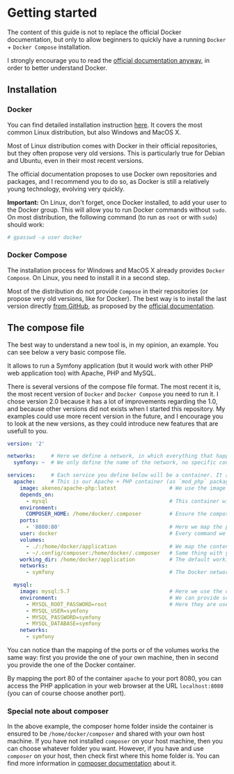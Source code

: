 # Getting started

The content of this guide is not to replace the official Docker documentation, but only to allow beginners to quickly have a running `Docker` + `Docker Compose` installation.

I strongly encourage you to read the [official documentation anyway](https://docs.docker.com/), in order to better understand Docker.

## Installation

### Docker

You can find detailed installation instruction [here](https://docs.docker.com/engine/installation/). It covers the most common Linux distribution, but also Windows and MacOS X.

Most of Linux distribution comes with Docker in their official repositories, but they often propose very old versions. This is particularly true for Debian and Ubuntu, even in their most recent versions.

The official documentation proposes to use Docker own repositories and packages, and I recommend you to do so, as Docker is still a relatively young technology, evolving very quickly.

**Important:** On Linux, don't forget, once Docker installed, to add your user to the Docker group. This will allow you to run Docker commands without `sudo`. On most distribution, the following command (to run as `root` or with `sudo`) should work:

```bash
# gpasswd -a user docker
```

### Docker Compose

The installation process for Windows and MacOS X already provides `Docker Compose`. On Linux, you need to install it in a second step.

Most of the distribution do not provide `Compose` in their repositories (or propose very old versions, like for Docker).
The best way is to install the last version directly [from GitHub](https://github.com/docker/compose/releases), as proposed by the [official documentation](https://docs.docker.com/compose/install/).

## The compose file

The best way to understand a new tool is, in my opinion, an example. You can see below a very basic compose file.

It allows to run a Symfony application (but it would work with other PHP web application too) with Apache, PHP and MySQL.

There is several versions of the compose file format. The most recent it is, the most recent version of `Docker` and `Docker Compose` you need to run it.
I chose version 2.0 because it has a lot of improvements regarding the 1.0, and because other versions did not exists when I started this repository.
My examples could use more recent version in the future, and I encourage you to look at the new versions, as they could introduce new features that are usefull to you.

```yaml
version: '2'

networks:     # Here we define a network, in which everything that happen in the containers will be isolated.
  symfony: ~  # We only define the name of the network, no specific configuration.

services:     # Each service you define below will be a container. It allows you to define you container configuration in a clear, readable way
  apache:     # This is our Apache + PHP container (as `mod_php` package needs both `php` and `apache` package, everything is in one container)
    image: akeneo/apache-php:latest                 # We use the image `akeneo/apache` in its latest version to create the container
    depends_on:
      - mysql                                       # This container will depend on the MySQL on, meaning it won't start until MySQL container is
    environment:
      COMPOSER_HOME: /home/docker/.composer         # Ensure the composer home folder will be where we expect it for volume sharing
    ports:  
      - '8080:80'                                   # Here we map the ports: port 80 of the container will be redirected on port 8080 on your machine
    user: docker                                    # Every command we execute in the container will be as the `docker` user (id 1000 group 1000, defined during the build of the image `akeneo/apache`)
    volumes:
      - ./:/home/docker/application                 # We map the content of the current folder (usually your PHP application) with `/home/docker/application` (because `akeneo/apache` contains a vhost pointing to this location)
      - ~/.config/composer:/home/docker/.composer   # Same thing with you own composer folder, allowing you to use your own composer cache and GitHub token when running `composer update` for instance
    working_dir: /home/docker/application           # The default working directory, so if for instance you run `app/console cache:clear` with `docker-compose`, it will be in this folder
    networks:
      - symfony                                     # The Docker network we want our application to run within.

  mysql:
    image: mysql:5.7                                # Here we use the official MySQL 5.7 image: https://hub.docker.com/_/mysql/
    environment:                                    # We can provide some environment variables to the container when we start it
      - MYSQL_ROOT_PASSWORD=root                    # Here they are used to initialize MySQL with a root password and a default database
      - MYSQL_USER=symfony
      - MYSQL_PASSWORD=symfony
      - MYSQL_DATABASE=symfony
    networks:
      - symfony
```

You can notice than the mapping of the ports or of the volumes works the same way: first you provide the one of your own machine, then in second you provide the one of the Docker container.

By mapping the port 80 of the container `apache` to your port 8080, you can access the PHP application in your web browser at the URL `localhost:8080` (you can of course choose another port).

### Special note about composer

In the above example, the composer home folder inside the container is ensured to be `/home/docker/composer` and shared with your own host machine.
If you have not installed `composer` on your host machine, then you can choose whatever folder you want.
However, if you have and use `composer` on your host, then check first where this home folder is. You can find more information in [composer documentation](https://getcomposer.org/doc/03-cli.md#composer-home) about it.
